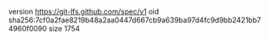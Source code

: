 version https://git-lfs.github.com/spec/v1
oid sha256:7cf0a2fae8219b48a2aa0447d667cb9a639ba97d4fc9d9bb2421bb74960f0090
size 1754
